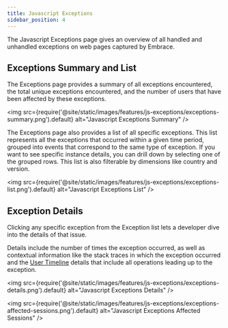 ```yaml
---
title: Javascript Exceptions
sidebar_position: 4
---
```


The Javascript Exceptions page gives an overview of all handled and unhandled exceptions on web pages captured by Embrace.

## Exceptions Summary and List

The Exceptions page provides a summary of all exceptions encountered, the total unique exceptions encountered, and the number of users that have been affected by these exceptions.

<img src={require('@site/static/images/features/js-exceptions/exceptions-summary.png').default} alt="Javascript Exceptions Summary" />

The Exceptions page also provides a list of all specific exceptions. This list represents all the exceptions that
occurred within a given time period, grouped into events that correspond to the same type of exception. If you want to
see specific instance details, you can drill down by selecting one of the grouped rows. This list is also filterable by
dimensions like country and version.

<img src={require('@site/static/images/features/js-exceptions/exceptions-list.png').default} alt="Javascript Exceptions List" />

## Exception Details

Clicking any specific exception from the Exception list lets a developer dive into the details of that issue. 

Details include the number of times the exception occurred, as well as contextual information like the stack traces in which the exception occurred and the [User Timeline](/docs/product/sessions/user-timeline.md) details that include all operations leading up to the exception.

<img src={require('@site/static/images/features/js-exceptions/exceptions-details.png').default} alt="Javascript Exceptions Details" />

<img src={require('@site/static/images/features/js-exceptions/exceptions-affected-sessions.png').default} alt="Javascript Exceptions Affected Sessions" />